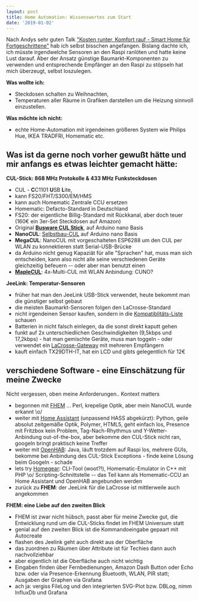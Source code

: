 ```yaml
---
layout: post
title: Home Automation: Wissenswertes zum Start
date: '2019-01-02'
---
```


Nach Andys sehr guten Talk ["Kosten runter, Komfort rauf - Smart Home für Fortgeschrittene"](https://github.com/ChemnitzerWebDevs/slides/blob/master/2018/11-November/fhem-smarthome.pptx) hab ich selbst bisschen angefangen. Bislang dachte ich, ich müsste irgendwelche Sensoren an den Raspi ranlöten und hatte keine Lust darauf. Aber der Ansatz günstige Baumarkt-Komponenten zu verwenden und entsprechende Empfänger an den Raspi zu stöpseln hat mich überzeugt, selbst loszulegen.

<!--more-->

**Was wollte ich:**
- Steckdosen schalten zu Weihnachten, 
- Temperaturen aller Räume in Grafiken darstellen um die Heizung sinnvoll einzustellen.

**Was möchte ich nicht:**
- echte Home-Automation mit irgendeinen größeren System wie Philips Hue, IKEA TRADFRI, Homematic etc.

## Was ist da gerne noch vorher gewußt hätte und mir anfangs es etwas leichter gemacht hätte:

**CUL-Stick: 868 MHz Protokolle & 433 MHz Funksteckdosen**

- CUL - **C**C1101 **U**SB **L**ite, 
- kann FS20/FHT/S300/EM/HMS 
- kann auch Homematic Zentrale CCU ersetzen
- Homematic: Defacto-Standard in Deutschland
- FS20: der eigentliche Billig-Standard mit Rückkanal, aber doch teuer (160€ ein 3er-Set Steckdosen auf Amazon)
- Original **[Busware CUL Stick](http://busware.de/tiki-index.php?page=CUL)**, auf Arduino nano Basis
- **NanoCUL**: [Selbstbau-CUL](https://wiki.fhem.de/wiki/Selbstbau_CUL) auf Arduino nano Basis
- **MegaCUL**: NanoCUL mit vorgeschalteten ESP6288 um den CUL per WLAN zu konnektieren statt Serial-USB-Brücke
- da Arduino nicht genug Kapaziät für alle "Sprachen" hat, muss man sich entscheiden, kann also nicht alle seine verschiedenen Geräte gleichzeitig befeuern -- oder aber man benutzt einen
- **[MapleCUL](https://wiki.fhem.de/wiki/MapleCUN)**: 4x-Multi-CUL mit WLAN Anbindung: 
CUNO?

**JeeLink: Temperatur-Sensoren**

- früher hat man den JeeLink USB-Stick verwendet, heute bekommt man die günstiger selbst gebaut
- die meisten Baumarkt-Sensoren folgen den LaCrosse-Standard
- nicht irgendeinen Sensor kaufen, sondern in die [Kompatiblitäts-Liste](https://wiki.fhem.de/wiki/JeeLink#Unterst.C3.BCtzte_Sensoren_und_Aktoren_incl._Wetterstation_WS_1600) schauen
- Batterien in nicht falsch einlegen, da die sonst direkt kaputt gehen
- funkt auf 2x unterschiedlichen Geschwindigkeiten (9,5kbps und 17,2kbps) - hat man gemischte Geräte, muss man toggeln - oder verwendet ein [LaCrosse-Gateway](https://wiki.fhem.de/wiki/LaCrosseGateway_V1.x) mit mehreren Empfängern
- kauft einfach TX29DTH-IT, hat ein LCD und gibts gelegentlich für 12€

## verschiedene Software - eine Einschätzung für meine Zwecke
Nicht vergessen, oben meine Anforderungen.. Kontext matters

- begonnen mit [FHEM](https://fhem.de/) ... Perl, krepelige Optik, aber mein NanoCUL wurde erkannt \o/
- weiter mit [Home Assistant](https://www.home-assistant.io/) (unpassend HASS abgekürzt): Python, geile absolut zeitgemäße Optik, Polymer, HTML5, geht einfach los, Presence mit Fritzbox kein Problem, Tag-Nach-Rhythmus und Y-Wetter-Anbindung out-of-the-box, aber bekomme den CUL-Stick nicht ran, googeln bringt praktisch keine Treffer
- weiter mit [OpenHAB](openhab.org/): Java, läuft trotzdem auf Raspi los, mehrere GUIs, bekomme bei Anbindung des CUL-Stick Exceptions - finde keine Lösung beim Googeln - schade
- lets try [Homegear](https://homegear.eu): CLI-Tool (woot?!), Homematic-Emulator in C++ mit PHP \o/ Scripting-Schnittstelle  -- das Teil kann als Homematic-CCU an Home Assistant und OpenHAB angebunden werden
- zurück zu **FHEM**: der JeeLink für die LaCrosse ist mittlerweile auch angekommen

**FHEM: eine Liebe auf den zweiten Blick**
- FHEM ist zwar nicht hübsch, passt aber für meine Zwecke gut, die Entwicklung rund um die CUL-Sticks findet im FHEM Universum statt
- genial auf den zweiten Blick ist die Kommandoeingabe gepaart mit Autocreate
- flashen des Jeelink geht auch direkt aus der Oberfläche
- das zuordnen zu Räumen über Attribute ist für Techies dann auch nachvollziehbar
- aber eigentlich ist die Oberfläche auch nicht wichtig
- Eingaben finden über Fernbedienungen, Amazon Dash Button oder Echo bzw. oder via Presence-Erkennung Bluetooth, WLAN, PIR statt; Ausgaben der Graphen via Grafana
- ach ja: vergiss FileLog und den integrierten SVG-Plot bzw. DBLog, nimm InfluxDb und Grafana

